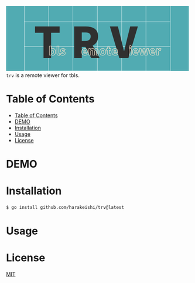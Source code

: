 ![](./logo.png)
`trv` is a remote viewer for tbls.

# Table of Contents
- [Table of Contents](#table-of-contents)
- [DEMO](#demo)
- [Installation](#installation)
- [Usage](#usage)
- [License](#license)

# DEMO

# Installation
 
```bash
$ go install github.com/harakeishi/trv@latest
```

# Usage

# License
[MIT](LICENSE)